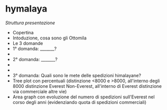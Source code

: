 # hymalaya

*Struttura presentazione*
- Copertina
- Intoduzione, cosa sono gli Ottomila
- Le 3 domande
- 1° domanda: _______?
-
- 2° domanda: _______?
-
-
- 3° domanda: Quali sono le mete delle spedizioni himalayane?
- Tree plot con percentuali (distinzione <8000 e >8000, all'interno degli 8000 distinzione Everest Non-Everest, all'interno di Everest distinzione via commerciale altre vie)
- Area graph con evoluzione del numero di spedizioni sull'Everest nel corso degli anni (evidenziando quota di spedizioni commerciali)
